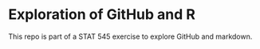 # Exploration of GitHub and R

This repo is part of a STAT 545 exercise to explore GitHub and markdown.
